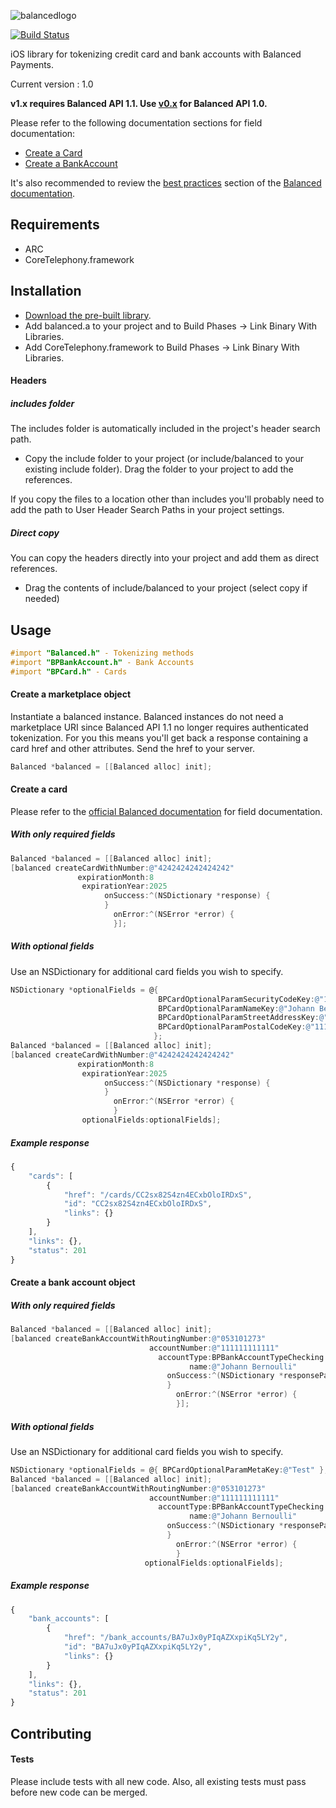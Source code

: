 ![balancedlogo](https://www.balancedpayments.com/images/homepage_logo-01.png)

[![Build Status](https://travis-ci.org/balanced/balanced-ios.png)](https://travis-ci.org/balanced/balanced-ios)

iOS library for tokenizing credit card and bank accounts with Balanced Payments.

Current version : 1.0

**v1.x requires Balanced API 1.1. Use [v0.x](https://github.com/balanced/balanced-ios/tree/rev0) for Balanced API 1.0.**

Please refer to the following documentation sections for field documentation:
* [Create a Card](https://docs.balancedpayments.com/1.1/api/cards/#create-a-card-direct)
* [Create a BankAccount](https://docs.balancedpayments.com/1.1/api/bank-accounts/#create-a-bank-account-direct)

It's also recommended to review the [best practices](https://docs.balancedpayments.com/1.1/overview/best-practices/) section of the [Balanced documentation](https://docs.balancedpayments.com).

## Requirements

- ARC
- CoreTelephony.framework

## Installation

- [Download the pre-built library](https://github.com/balanced/balanced-ios/releases/1.0).
- Add balanced.a to your project and to Build Phases -> Link Binary With Libraries.
- Add CoreTelephony.framework to Build Phases -> Link Binary With Libraries.

#### Headers

##### includes folder
The includes folder is automatically included in the project's header search path.

- Copy the include folder to your project (or include/balanced to your existing include folder). Drag the folder to your project to add the references.

If you copy the files to a location other than includes you'll probably need to add the path to User Header Search Paths in your project settings.

##### Direct copy
You can copy the headers directly into your project and add them as direct references.
- Drag the contents of include/balanced to your project (select copy if needed)

## Usage

```objectivec
#import "Balanced.h" - Tokenizing methods
#import "BPBankAccount.h" - Bank Accounts
#import "BPCard.h" - Cards
```

#### Create a marketplace object

Instantiate a balanced instance. Balanced instances do not need a marketplace URI since Balanced API 1.1 no longer requires authenticated tokenization. For you this means you'll get back a response containing a card href and other attributes. Send the href to your server. 

```objectivec
Balanced *balanced = [[Balanced alloc] init];
```

#### Create a card

Please refer to the [official Balanced documentation](https://docs.balancedpayments.com/1.1/api/cards/#create-a-card-direct) for field documentation.

##### With only required fields

```objectivec
Balanced *balanced = [[Balanced alloc] init];
[balanced createCardWithNumber:@"4242424242424242"
               expirationMonth:8
                expirationYear:2025
                     onSuccess:^(NSDictionary *response) {
                     }
                       onError:^(NSError *error) {
                       }];
```

##### With optional fields

Use an NSDictionary for additional card fields you wish to specify.

```objectivec
NSDictionary *optionalFields = @{
                                 BPCardOptionalParamSecurityCodeKey:@"123",
                                 BPCardOptionalParamNameKey:@"Johann Bernoulli",
                                 BPCardOptionalParamStreetAddressKey:@"123 Main Street",
                                 BPCardOptionalParamPostalCodeKey:@"11111"
                                };
Balanced *balanced = [[Balanced alloc] init];
[balanced createCardWithNumber:@"4242424242424242"
               expirationMonth:8
                expirationYear:2025
                     onSuccess:^(NSDictionary *response) {
                     }
                       onError:^(NSError *error) {
                       }
                optionalFields:optionalFields];
```

##### Example response

```javascript
{
    "cards": [
        {
            "href": "/cards/CC2sx82S4zn4ECxbOloIRDxS",
            "id": "CC2sx82S4zn4ECxbOloIRDxS",
            "links": {}
        }
    ],
    "links": {},
    "status": 201
}
```


#### Create a bank account object

##### With only required fields

```objectivec
Balanced *balanced = [[Balanced alloc] init];
[balanced createBankAccountWithRoutingNumber:@"053101273"
                               accountNumber:@"111111111111"
                                 accountType:BPBankAccountTypeChecking
                                        name:@"Johann Bernoulli"
                                   onSuccess:^(NSDictionary *responseParams) {
                                   }
                                     onError:^(NSError *error) {
                                     }];
```

##### With optional fields

Use an NSDictionary for additional card fields you wish to specify.

```objectivec
NSDictionary *optionalFields = @{ BPCardOptionalParamMetaKey:@"Test" };
Balanced *balanced = [[Balanced alloc] init];
[balanced createBankAccountWithRoutingNumber:@"053101273"
                               accountNumber:@"111111111111"
                                 accountType:BPBankAccountTypeChecking
                                        name:@"Johann Bernoulli"
                                   onSuccess:^(NSDictionary *responseParams) {
                                   }
                                     onError:^(NSError *error) {
                                     }
                              optionalFields:optionalFields];
```

##### Example response

```javascript
{
    "bank_accounts": [
        {
            "href": "/bank_accounts/BA7uJx0yPIqAZXxpiKq5LY2y",
            "id": "BA7uJx0yPIqAZXxpiKq5LY2y",
            "links": {}
        }
    ],
    "links": {},
    "status": 201
}
```

## Contributing


#### Tests

Please include tests with all new code. Also, all existing tests must pass before new code can be merged.
